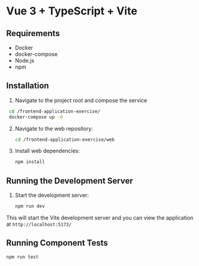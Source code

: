 # Vue 3 + TypeScript + Vite

## Requirements
- Docker
- docker-compose
- Node.js
- npm

## Installation

1. Navigate to the project root and compose the service 
  ```bash
   cd /frontend-application-exercise/
   docker-compose up -d
   ```

2. Navigate to the web repository:
   ```bash
   cd /frontend-application-exercise/web
   ```

3. Install web dependencies:
   ```bash
   npm install
   ```

## Running the Development Server

1. Start the development server:
   ```bash
   npm run dev
   ```

  This will start the Vite development server and you can view the application at `http://localhost:5173/`


## Running Component Tests
   ```bash
   npm run test
   ```



